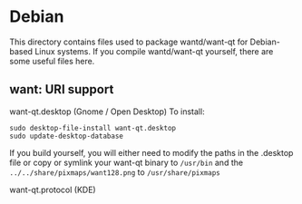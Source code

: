 
Debian
====================
This directory contains files used to package wantd/want-qt
for Debian-based Linux systems. If you compile wantd/want-qt yourself, there are some useful files here.

## want: URI support ##


want-qt.desktop  (Gnome / Open Desktop)
To install:

	sudo desktop-file-install want-qt.desktop
	sudo update-desktop-database

If you build yourself, you will either need to modify the paths in
the .desktop file or copy or symlink your want-qt binary to `/usr/bin`
and the `../../share/pixmaps/want128.png` to `/usr/share/pixmaps`

want-qt.protocol (KDE)

